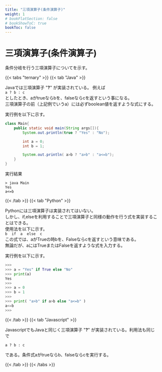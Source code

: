 ```yaml
---
title: "三項演算子(条件演算子)"
weight: 1
# bookFlatSection: false
# bookShowToC: true
bookToc: false
---
```


# 三項演算子(条件演算子)

条件分岐を行う三項演算子についてを示す。  


{{< tabs "ternary" >}}
{{< tab "Java" >}}

Javaでは三項演算子 "**?**" が実装されている。 例えば  
`a ? b : c`    
としたとき、aがtrueならbを、falseならcを返すという事になる。  
三項演算子の前（上記例でいうa）には必ずboolean値を返すような式にする。  

実行例を以下に示す。  

```java
class Main{
    public static void main(String args[]){
        System.out.println(true ? "Yes" : "No");

        int a = 0;
        int b = 1;

        System.out.println( a>b ? "a>b" : "a<=b");
    }
}
```

実行結果

```
> java Main
Yes
a<=b
```

{{< /tab >}}
{{< tab "Python" >}}

Pythonには三項演算子は実装されてはいない。  
しかし、if,elseを利用することで三項演算子と同様の動作を行う式を実装することはできる。  
使用法を以下に示す。  
`b  if  a  else  c`  
この式では、aがTrueの時bを、Falseならcを返すという意味である。  
無論だが、aにはTrueまたはFalseを返すような式を入力する。  

実行例を以下に示す。

```python
>>>
>>> a = "Yes" if True else "No"
>>> print(a)
Yes
>>>
>>> a = 0
>>> b = 1
>>> 
>>> print( "a>b" if a>b else "a<=b" ) 
a<=b
>>>
```


{{< /tab >}}
{{< tab "Javascript" >}}

JavascriptでもJavaと同じく三項演算子 "**?**" が実装されている。利用法も同じで

`a ? b : c`    

である。条件式aがtrueならb、falseならcを実行する。

{{< /tab >}}
{{< /tabs >}}